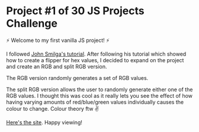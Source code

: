 # Project #1 of 30 JS Projects Challenge

:zap: Welcome to my first vanilla JS project! :zap:

I followed [John Smilga's tutorial](https://www.youtube.com/watch?v=3PHXvlpOkf4&t=421s). After following his tutorial which showed how to create a flipper for hex values, I decided to expand on the project and create an RGB and split RGB version.

The RGB version randomly generates a set of RGB values.

The split RGB version allows the user to randomly generate either one of the RGB values. I thought this was cool as it really lets you see the effect of how having varying amounts of red/blue/green values individually causes the colour to change. Colour theory ftw :v:

[Here's the site](https://colour-flip.netlify.app). Happy viewing!